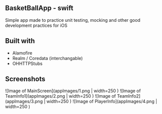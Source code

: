 ## BasketBallApp - swift

Simple app made to practice unit testing, mocking and other good development practices for iOS

## Built with

* Alamofire
* Realm / Coredata (interchangable)
* OHHTTPStubs

## Screenshots

![Image of MainScreen](appImages/1.png | width=250 )
![Image of TeamInfo1](appImages/2.png | width=250 )
![Image of TeamInfo2](appImages/3.png | width=250 )
![Image of PlayerInfo](appImages/4.png | width=250 )

